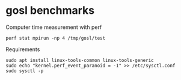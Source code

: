 # gosl benchmarks

Computer time measurement with perf
```
perf stat mpirun -np 4 /tmp/gosl/test
```

Requirements
```
sudo apt install linux-tools-common linux-tools-generic
sudo echo "kernel.perf_event_paranoid = -1" >> /etc/sysctl.conf
sudo sysctl -p
```

